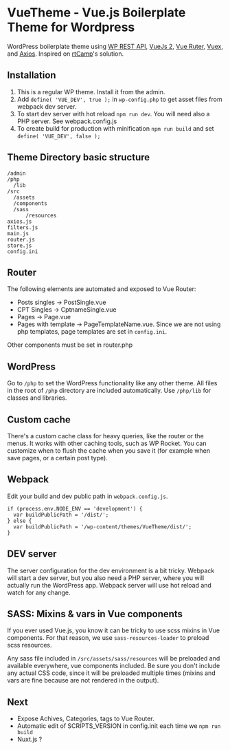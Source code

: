
# VueTheme - Vue.js Boilerplate Theme for Wordpress
WordPress boilerplate theme using [WP REST API](https://developer.wordpress.org/rest-api/), [VueJs 2](http://vuejs.org), [Vue Ruter](https://router.vuejs.org/), [Vuex](https://vuex.vuejs.org/), and [Axios](https://github.com/axios/axios). Inspired on [rtCamp](https://github.com/rtCamp/VueTheme)'s solution.

## Installation
1. This is a regular WP theme. Install it from the admin.
2. Add `define( 'VUE_DEV', true );` in `wp-config.php` to get asset files from webpack dev server.
3. To start dev server with hot reload `npm run dev`. You will need also a PHP server. See webpack.config.js
5. To create build for production with minification `npm run build` and set `define( 'VUE_DEV', false );`

## Theme Directory basic structure
```
/admin
/php
  /lib
/src
  /assets 
  /components
  /sass
      /resources
axios.js
filters.js 
main.js
router.js
store.js 
config.ini
```

## Router
The following elements are automated and exposed to Vue Router:
* Posts singles -> PostSingle.vue 
* CPT Singles -> CptnameSingle.vue
* Pages -> Page.vue
* Pages with template -> PageTemplateName.vue. Since we are not using php templates, page templates are set in `config.ini`.

Other components must be set in router.php

## WordPress
Go to `/php` to set the WordPress functionality like any other theme. All files in the root of `/php` directory are included automatically. Use  `/php/lib` for classes and libraries.

## Custom cache
There's a custom cache class for heavy queries, like the router or the menus. It works with other caching tools, such as WP Rocket. You can customize when to flush the cache when you save it (for example when save pages, or a certain post type).

## Webpack
Edit your build and dev public path in `webpack.config.js`. 
````
if (process.env.NODE_ENV == 'development') {
  var buildPublicPath = '/dist/';
} else {
  var buildPublicPath = '/wp-content/themes/VueTheme/dist/';
}
````

## DEV server
The server configuration for the dev environment is a bit tricky. Webpack will start a dev server, but you also need a PHP server, where you will actually run the WordPress app. Webpack server will use hot reload and watch for any change. 


## SASS: Mixins & vars in Vue components
If you ever used Vue.js, you know it can be tricky to use scss mixins in Vue components. For that reason, we use `sass-resources-loader` to preload scss resources.

Any sass file included in `/src/assets/sass/resources` will be preloaded and available everywhere, vue components included. Be sure you don't include any actual CSS code, since it will be preloaded multiple times (mixins and vars are fine because are not rendered in the output).


## Next
* Expose Achives, Categories, tags to Vue Router.
* Automatic edit of SCRIPTS_VERSION in config.init each time we `npm run build`
* Nuxt.js ?
